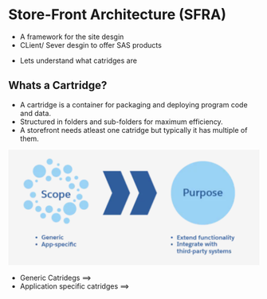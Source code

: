 # Store-Front Architecture (SFRA)

- A framework for the site desgin 
- CLient/ Sever desgin to offer SAS products 

* Lets understand what catridges are

## Whats a Cartridge?

- A cartridge is a container for packaging and deploying program code and data. 
- Structured in  folders and sub-folders for maximum efficiency.
- A storefront needs atleast one catridge but typically it has multiple of them.

![catridges](/images/catridges.png)

* Generic Catridegs ==> 
* Application specific catridges ==> 